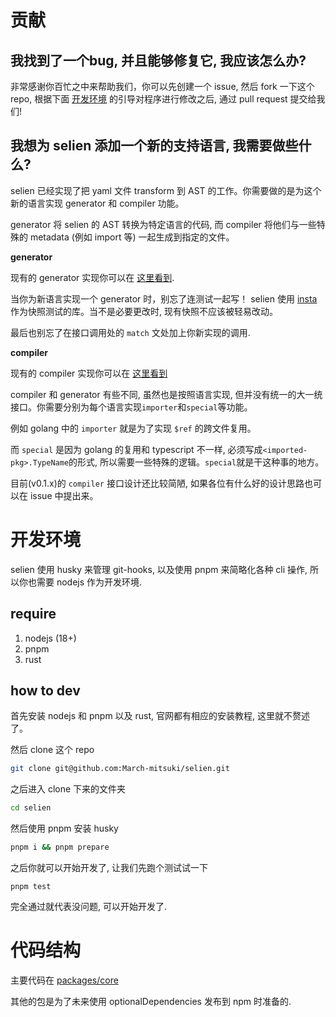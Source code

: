 # 贡献

## 我找到了一个bug, 并且能够修复它, 我应该怎么办?

非常感谢你百忙之中来帮助我们，你可以先创建一个 issue, 然后 fork 一下这个 repo, 根据下面 [开发环境](#开发环境) 的引导对程序进行修改之后, 通过 pull request 提交给我们!

## 我想为 selien 添加一个新的支持语言, 我需要做些什么?

selien 已经实现了把 yaml 文件 transform 到 AST 的工作。你需要做的是为这个新的语言实现 generator 和 compiler 功能。

generator 将 selien 的 AST 转换为特定语言的代码, 而 compiler 将他们与一些特殊的 metadata (例如 import 等) 一起生成到指定的文件。

**generator**

现有的 generator 实现你可以在 [这里看到](../../../packages/core/src/generator/lang/). 

当你为新语言实现一个 generator 时，别忘了连测试一起写！ selien 使用 [insta](https://github.com/mitsuhiko/insta) 作为快照测试的库。当不是必要更改时, 现有快照不应该被轻易改动。

最后也别忘了在接口调用处的 `match` 文处加上你新实现的调用.

**compiler**

现有的 compiler 实现你可以在 [这里看到](../../../packages/core/src/compiler/)

compiler 和 generator 有些不同, 虽然也是按照语言实现, 但并没有统一的大一统接口。你需要分别为每个语言实现`importer`和`special`等功能。

例如 golang 中的 `importer` 就是为了实现 `$ref` 的跨文件复用。

而 `special` 是因为 golang 的复用和 typescript 不一样, 必须写成`<imported-pkg>.TypeName`的形式, 所以需要一些特殊的逻辑。`special`就是干这种事的地方。

目前(v0.1.x)的 `compiler` 接口设计还比较简陋, 如果各位有什么好的设计思路也可以在 issue 中提出来。

# 开发环境

selien 使用 husky 来管理 git-hooks, 以及使用 pnpm 来简略化各种 cli 操作, 所以你也需要 nodejs 作为开发环境.

## require

1. nodejs (18+)
2. pnpm
3. rust

## how to dev

首先安装 nodejs 和 pnpm 以及 rust, 官网都有相应的安装教程, 这里就不赘述了。

然后 clone 这个 repo

```bash
git clone git@github.com:March-mitsuki/selien.git
```

之后进入 clone 下来的文件夹

```bash
cd selien
```

然后使用 pnpm 安装 husky

```bash
pnpm i && pnpm prepare
```

之后你就可以开始开发了, 让我们先跑个测试试一下

```
pnpm test
```

完全通过就代表没问题, 可以开始开发了.

# 代码结构

主要代码在 [packages/core](../../../packages/core/)

其他的包是为了未来使用 optionalDependencies 发布到 npm 时准备的.
